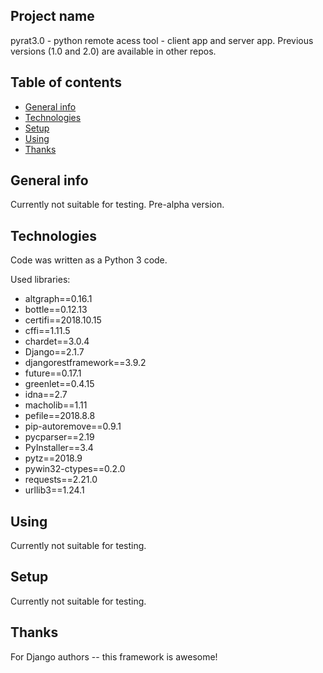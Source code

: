 ## Project name
pyrat3.0 - python remote acess tool - client app and server app.
Previous versions (1.0 and 2.0) are available in other repos.

## Table of contents
* [General info](#general-info)
* [Technologies](#technologies)
* [Setup](#setup)
* [Using](#using)
* [Thanks](#thanks)

## General info
Currently not suitable for testing.
Pre-alpha version.

## Technologies
Code was written as a Python 3 code.

Used libraries:
* altgraph==0.16.1
* bottle==0.12.13
* certifi==2018.10.15
* cffi==1.11.5
* chardet==3.0.4
* Django==2.1.7
* djangorestframework==3.9.2
* future==0.17.1
* greenlet==0.4.15
* idna==2.7
* macholib==1.11
* pefile==2018.8.8
* pip-autoremove==0.9.1
* pycparser==2.19
* PyInstaller==3.4
* pytz==2018.9
* pywin32-ctypes==0.2.0
* requests==2.21.0
* urllib3==1.24.1

## Using

Currently not suitable for testing.

## Setup

Currently not suitable for testing.

## Thanks

For Django authors -- this framework is awesome!